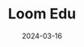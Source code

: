---
title: 'Loom Edu'
link: https://www.loom.com/education
description: Free Screen & Video Recorder for Education. Loom offers qualified educators unlimited recordings and access to premium features
tags: []
content-type: tool
date: 2024-03-16
---